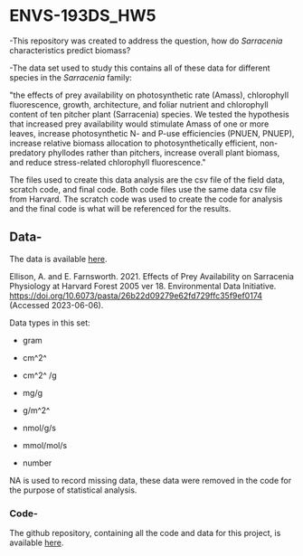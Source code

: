 # ENVS-193DS_HW5

-This repository was created to address the question, how do *Sarracenia* characteristics predict biomass?

-The data set used to study this contains all of these data for different species in the *Sarracenia* family:

"the effects of prey availability on photosynthetic rate (Amass), chlorophyll fluorescence, growth, architecture, and foliar nutrient and chlorophyll content of ten pitcher plant (Sarracenia) species. We tested the hypothesis that increased prey availability would stimulate Amass of one or more leaves, increase photosynthetic N- and P-use efficiencies (PNUEN, PNUEP), increase relative biomass allocation to photosynthetically efficient, non-predatory phyllodes rather than pitchers, increase overall plant biomass, and reduce stress-related chlorophyll fluorescence."

The files used to create this data analysis are the csv file of the field data, scratch code, and final code. Both code files use the same data csv file from Harvard. The scratch code was used to create the code for analysis and the final code is what will be referenced for the results.

## Data-

The data is available [here](https://portal.edirepository.org/nis/mapbrowse?packageid=knb-lter-hfr.109.18).

Ellison, A. and E. Farnsworth. 2021. Effects of Prey Availability on Sarracenia Physiology at Harvard Forest 2005 ver 18. Environmental Data Initiative. <https://doi.org/10.6073/pasta/26b22d09279e62fd729ffc35f9ef0174> (Accessed 2023-06-06).

Data types in this set:

-   gram

-   cm^2^

-   cm^2^ /g

-   mg/g

-   g/m^2^

-   nmol/g/s

-   mmol/mol/s

-   number

NA is used to record missing data, these data were removed in the code for the purpose of statistical analysis.

### Code- 

The github repository, containing all the code and data for this project, is available [here](https://github.com/Nick-M52/ENVS-193DS_HW5/tree/main).
